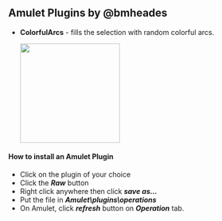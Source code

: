 ## Amulet Plugins by @bmheades

- **ColorfulArcs** - fills the selection with random colorful arcs.

  <img src="https://user-images.githubusercontent.com/19233375/134898890-cfaad116-ca06-4238-99cb-2170ccc61bcb.png" width="200">

#### How to install an Amulet Plugin

- Click on the plugin of your choice
- Click the ***Raw*** button
- Right click anywhere then click ***save as...***
- Put the file in ***Amulet\plugins\operations***
- On Amulet, click ***refresh*** button on ***Operation*** tab.
